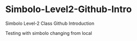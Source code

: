 # Simbolo-Level2-Github-Intro
Simbolo Level-2 Class Github Introduction

Testing with simbolo
changing from local